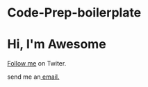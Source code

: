 # Code-Prep-boilerplate

<DOCTYPE html>
  
  <head></head>
  
  <h1>Hi, I'm Awesome</h1>
  <p>
    <a href="https://twitter.com"> Follow me</a> on Twiter. 
  </p>
  <p>
  send me an<a href="#"> email.</a> 
  </p>
  </html>
